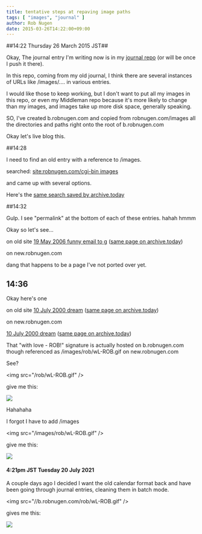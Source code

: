 ```yaml
---
title: tentative steps at repaving image paths
tags: [ "images", "journal" ]
author: Rob Nugen
date: 2015-03-26T14:22:00+09:00
---
```


##14:22 Thursday 26 March 2015 JST##

Okay, The journal entry I'm writing now is in my
[journal repo](https://bitbucket.org/thunderrabbit/robnugen-journal-entries)
(or will be once I push it there).

In this repo, coming from my old journal, I think there are several
instances of URLs like /images/....  in various entries.

I would like those to keep working, but I don't want to put all my
images in this repo, or even my Middleman repo because it's more
likely to change than my images, and images take up more disk space,
generally speaking.

SO, I've created b.robnugen.com and copied from robnugen.com/images
all the directories and paths right onto the root of b.robnugen.com

Okay let's live blog this.

##14:28

I need to find an old entry with a reference to /images.

searched:
[site:robnugen.com/cgi-bin images](https://encrypted.google.com/search?hl=en&source=hp&q=site%3Arobnugen.com%2Fcgi-bin+images&btnG=Google+Search&aq=f&oq=&aqi=)

and came up with several options.

Here's the
[same search saved by archive.today ](https://archive.today/RWBWA)

##14:32

Gulp. I see "permalink" at the bottom of each of these entries. hahah
hmmm

Okay so let's see...

on old site
[19 May 2006 funny email to g](https://robnugen.com/journal.pl?type=all&date=2006/05/19#Funny_email_to_g)
([same page on archive.today](https://archive.today/sKupd))

on new.robnugen.com

dang that happens to be a page I've not ported over yet.

## 14:36

Okay here's one

on old site
[10 July 2000 dream](https://robnugen.com/journal.pl?type=all&date=2000/07/10#Dream)
([same page on archive.today](https://archive.today/CdomT))

on new.robnugen.com

[10 July 2000 dream](//new.robnugen.com/journal/2000/07/10/Dream/)
([same page on archive.today](https://archive.today/i8K53))

That "with love - ROB!" signature is actually hosted on b.robnugen.com
though referenced as /images/rob/wL-ROB.gif on new.robnugen.com

See?

&lt;img src="/rob/wL-ROB.gif" /&gt;

give me this:

<img src="/rob/wL-ROB.gif" />

Hahahaha

I forgot I have to add /images

&lt;img src="/images/rob/wL-ROB.gif" /&gt;

give me this:

<img src="/images/rob/wL-ROB.gif" />

#### 4:21pm JST Tuesday 20 July 2021

A couple days ago I decided I want the old calendar format back and
have been going through journal entries, cleaning them in batch mode.

&lt;img src="//b.robnugen.com/rob/wL-ROB.gif" /&gt;

gives me this:

<img src="//b.robnugen.com/rob/wL-ROB.gif" />




